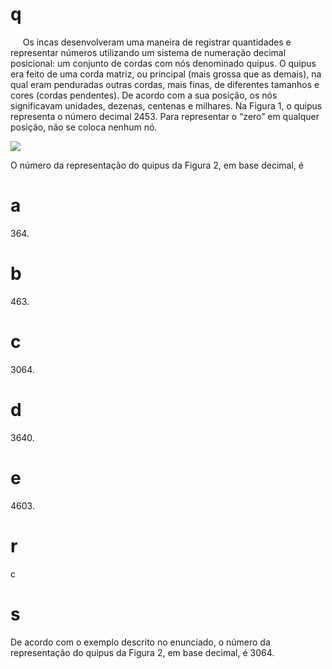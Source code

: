 # q
     Os incas desenvolveram uma maneira de registrar quantidades e representar números utilizando um sistema de numeração decimal posicional: um conjunto de cordas com nós denominado quipus. O quipus era feito de uma corda matriz, ou principal (mais grossa que as demais), na qual eram penduradas outras cordas, mais finas, de diferentes tamanhos e cores (cordas pendentes). De acordo com a sua posição, os nós significavam unidades, dezenas, centenas e milhares. Na Figura 1, o quipus representa o número decimal 2453. Para representar o “zero” em qualquer posição, não se coloca nenhum nó.

![](https://firebasestorage.googleapis.com/v0/b/firebase-enemio.appspot.com/o/questoes%2F341%2F14f19538-14e3-a204-1a77-affcea70724c.png?alt=media\&token=9b577675-026c-42f8-a067-455d0415de4b)

O número da representação do quipus da Figura 2, em base decimal, é

# a
364\.

# b
463\.

# c
3064\.

# d
3640\.

# e
4603\.

# r
c

# s
De acordo com o exemplo descrito no enunciado, o número da representação do quipus da Figura 2, em base decimal, é 3064.
